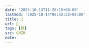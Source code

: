 ```yaml
---
date: '2025-10-13T11:28:15+08:00'
lastmod: '2025-10-14T06:42:22+08:00'
title: 󰜍
url: 󰜍
tags: [屙]
src: GHZR
note:
---
```

